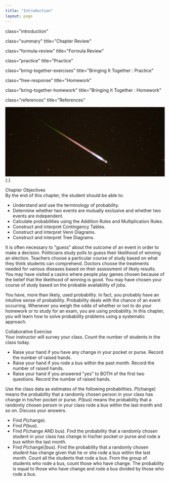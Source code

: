 ```yaml
---
title: "Introduction"
layout: page
---
```



<cnx-pi data-type="cnx.flag.introduction"> class="introduction" </cnx-pi>

<cnx-pi data-type="cnx.eoc">class="summary" title="Chapter Review"</cnx-pi>

<cnx-pi data-type="cnx.eoc">class="formula-review" title="Formula Review"</cnx-pi>

<cnx-pi data-type="cnx.eoc">class="practice" title="Practice"</cnx-pi>

<cnx-pi data-type="cnx.eoc">class="bring-together-exercises" title="Bringing It Together : Practice"</cnx-pi>

<cnx-pi data-type="cnx.eoc">class="free-response" title="Homework"</cnx-pi>

<cnx-pi data-type="cnx.eoc">class="bring-together-homework" title="Bringing It Together : Homework"</cnx-pi>

<cnx-pi data-type="cnx.eoc">class="references" title="References"</cnx-pi>

 ![This is a photo taken of the night sky. A meteor and its tail are shown entering the earth\'s atmosphere.](../resources/CNX_Stats_C03_CO.jpg "Meteor showers are rare, but the probability of them occurring can be calculated. (credit: Navicore/flickr)"){:}

<div data-type="note" data-has-label="true" class="note chapter-objectives" data-label="" markdown="1">
<div data-type="title" class="title">
Chapter Objectives
</div>
By the end of this chapter, the student should be able to:

* Understand and use the terminology of probability.
* Determine whether two events are mutually exclusive and whether two events are independent.
* Calculate probabilities using the Addition Rules and Multiplication Rules.
* Construct and interpret Contingency Tables.
* Construct and interpret Venn Diagrams.
* Construct and interpret Tree Diagrams.

</div>

It is often necessary to \"guess\" about the outcome of an event in order to make a decision. Politicians study polls to guess their likelihood of winning an election. Teachers choose a particular course of study based on what they think students can comprehend. Doctors choose the treatments needed for various diseases based on their assessment of likely results. You may have visited a casino where people play games chosen because of the belief that the likelihood of winning is good. You may have chosen your course of study based on the probable availability of jobs.

You have, more than likely, used probability. In fact, you probably have an intuitive sense of probability. Probability deals with the chance of an event occurring. Whenever you weigh the odds of whether or not to do your homework or to study for an exam, you are using probability. In this chapter, you will learn how to solve probability problems using a systematic approach.

<div data-type="note" data-has-label="true" class="note statistics collab" data-label="" markdown="1">
<div data-type="title" class="title">
Collaborative Exercise
</div>
Your instructor will survey your class. Count the number of students in the class today.

* Raise your hand if you have any change in your pocket or purse. Record the number of raised hands.
* Raise your hand if you rode a bus within the past month. Record the number of raised hands.
* Raise your hand if you answered \"yes\" to BOTH of the first two questions. Record the number of raised hands.

Use the class data as estimates of the following probabilities. *P*(change) means the probability that a randomly chosen person in your class has change in his/her pocket or purse. *P*(bus) means the probability that a randomly chosen person in your class rode a bus within the last month and so on. Discuss your answers.

* Find *P*(change).
* Find *P*(bus).
* Find *P*(change AND bus). Find the probability that a randomly chosen student in your class has change in his/her pocket or purse and rode a bus within the last month.
* Find *P*(change\\\|bus). Find the probability that a randomly chosen student has change given that he or she rode a bus within the last month. Count all the students that rode a bus. From the group of students who rode a bus, count those who have change. The probability is equal to those who have change and rode a bus divided by those who rode a bus.

</div>

